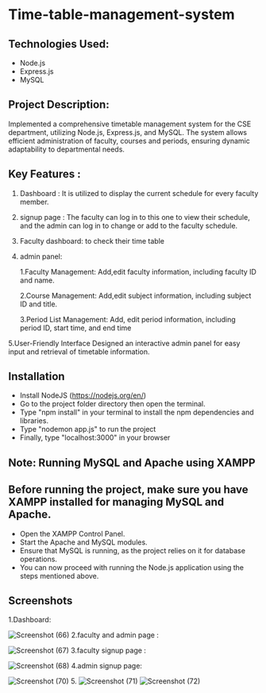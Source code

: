 # Time-table-management-system

## Technologies Used:
- Node.js
- Express.js
- MySQL
## Project Description:
Implemented a comprehensive timetable management system for the CSE department, utilizing Node.js, Express.js, and MySQL. The system allows efficient administration of faculty, courses and periods, ensuring dynamic adaptability to departmental needs.

## Key Features :
1. Dashboard :
   It is utilized to display the current schedule for every faculty member.
2. signup page :
    The faculty can log in to this one to view their schedule, and the admin can log in to change or add to the faculty schedule.
3. Faculty dashboard:
    to check their time table
4. admin panel:
   
     1.Faculty Management:
        Add,edit faculty information, including faculty ID and name.
   
     2.Course Management:
        Add,edit subject information, including subject ID and title.
   
     3.Period List Management:
        Add, edit period information, including period ID, start time, and end time
   
5.User-Friendly Interface
    Designed an interactive admin panel for easy input and retrieval of timetable information.

## Installation
- Install NodeJS (https://nodejs.org/en/)
- Go to the project folder directory then open the terminal.
- Type "npm install" in your terminal to install the npm dependencies and libraries.
- Type "nodemon app.js" to run the project
- Finally, type "localhost:3000" in your browser

## Note: Running MySQL and Apache using XAMPP
## Before running the project, make sure you have XAMPP installed for managing MySQL and Apache.

- Open the XAMPP Control Panel.
- Start the Apache and MySQL modules.
- Ensure that MySQL is running, as the project relies on it for database operations.
- You can now proceed with running the Node.js application using the steps mentioned above.

## Screenshots 
1.Dashboard: 

![Screenshot (66)](https://github.com/Rajesh2459/Time-table-management-system/assets/131291830/32b55d8f-dccc-4218-be0f-3e507c543b22)
2.faculty and admin page :

![Screenshot (67)](https://github.com/Rajesh2459/Time-table-management-system/assets/131291830/526c43fb-37b2-4e75-b7ac-1a082602c78f)
3.faculty signup page :

![Screenshot (68)](https://github.com/Rajesh2459/Time-table-management-system/assets/131291830/dad9ef8d-d7b3-4a40-b6b1-f1dd0f437f78)
4.admin signup page:

![Screenshot (70)](https://github.com/Rajesh2459/Time-table-management-system/assets/131291830/096c6a19-a10c-423d-b733-c21756e525d2)
5. 
![Screenshot (71)](https://github.com/Rajesh2459/Time-table-management-system/assets/131291830/f581d262-4c34-4b02-a6ab-74517c94eada)
![Screenshot (72)](https://github.com/Rajesh2459/Time-table-management-system/assets/131291830/4f8cde50-53d0-48ea-b77e-ddbb31efc915)

